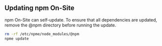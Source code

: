<!--
order: 7
title: Updating npm On-Site
-->

## Updating npm On-Site

npm On-Site can self-update. To ensure that all dependencies are updated, remove the @npm directory before running the update.

```bash
rm -rf /etc/npme/node_modules/@npm
npme update
```
